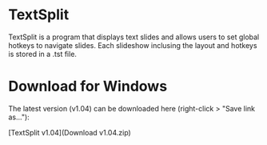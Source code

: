 # TextSplit
TextSplit is a program that displays text slides and allows users to set global hotkeys to navigate slides. Each slideshow inclusing the layout and hotkeys is stored in a .tst file.

# Download for Windows
The latest version (v1.04) can be downloaded here (right-click > "Save link as..."):

[TextSplit v1.04](Download v1.04.zip)
